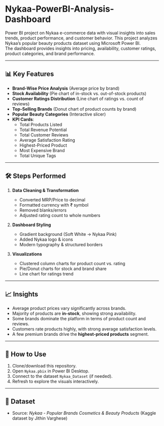 # Nykaa-PowerBI-Analysis-Dashboard
Power BI project on Nykaa e-commerce data with visual insights into sales trends, product performance, and customer behavior.
This project analyzes Nykaa’s popular beauty products dataset using Microsoft Power BI.  
The dashboard provides insights into pricing, availability, customer ratings, product categories, and brand performance.

---
## 📊 Key Features
- **Brand-Wise Price Analysis** (Average price by brand)
- **Stock Availability** (Pie chart of in-stock vs. out-of-stock products)
- **Customer Ratings Distribution** (Line chart of ratings vs. count of reviews)
- **Top-Selling Brands** (Donut chart of product counts by brand)
- **Popular Beauty Categories** (Interactive slicer)
- **KPI Cards**:  
  - Total Products Listed  
  - Total Revenue Potential  
  - Total Customer Reviews  
  - Average Satisfaction Rating  
  - Highest-Priced Product  
  - Most Expensive Brand  
  - Total Unique Tags
 
---
## 🛠 Steps Performed
1. **Data Cleaning & Transformation**  
   - Converted MRP/Price to decimal  
   - Formatted currency with ₹ symbol  
   - Removed blanks/errors  
   - Adjusted rating count to whole numbers  

2. **Dashboard Styling**  
   - Gradient background (Soft White → Nykaa Pink)  
   - Added Nykaa logo & icons  
   - Modern typography & structured borders  

3. **Visualizations**  
   - Clustered column charts for product count vs. rating  
   - Pie/Donut charts for stock and brand share  
   - Line chart for ratings trend
  ---

## 📈 Insights
- Average product prices vary significantly across brands.  
- Majority of products are **in-stock**, showing strong availability.  
- Some brands dominate the platform in terms of product count and reviews.  
- Customers rate products highly, with strong average satisfaction levels.  
- A few premium brands drive the **highest-priced products** segment.
  
---

## 🚀 How to Use
1. Clone/download this repository.  
2. Open `Nykaa.pbix` in Power BI Desktop.  
3. Connect to the dataset `Nykaa_Dataset` (if needed).  
4. Refresh to explore the visuals interactively.
---
## 📌 Dataset
- Source: *Nykaa - Popular Brands Cosmetics & Beauty Products* (Kaggle dataset by Jithin Varghese) 
